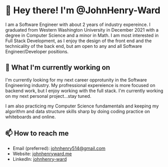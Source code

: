 # :wave: Hey there! I'm @JohnHenry-Ward
I am a Software Engineer with about 2 years of industry expereince. I graduated from Western Washington University in December 2021 with a degree in Computer Science and a minor in Math. I am most interested in Full Stack Development, as I enjoy the design of the front end and
the technicality of the back end, but am open to any and all Software Engineer/Developer positions.

## 🌱 What I'm currently working on
I'm currently looking for my next career opprotunity in the Software Engineering industry. My profressional expereience is more focused on backend work, but I enjoy working with the full stack. I'm currently working on my next personal project...stay tuned.

I am also practicing my Computer Science fundamentals and keeping my algorithm and data structure skills sharp by doing coding practice on whiteboards and online.

## 📫 How to reach me
- Email (preferred): [johnhenry514@gmail.com](mailto:johnhenry514@gmail.com)
- Website: [johnhenryward.me]()
- LinkedIn: [johnhenry-ward](https://www.linkedin.com/in/johnhenry-ward/)

